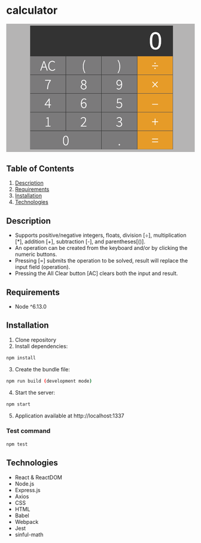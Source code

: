 # calculator

<img src="calculator.png">

## Table of Contents
1. [Description](#description)
2. [Requirements](#requirements)
3. [Installation](#installation)
4. [Technologies](#technologies)

## Description
- Supports positive/negative integers, floats, division [&#247;], multiplication [*], addition [+], subtraction [-], and parentheses[()].
- An operation can be created from the keyboard and/or by clicking the numeric buttons.
- Pressing [=] submits the operation to be solved, result will replace the input field (operation).
- Pressing the All Clear button [AC] clears both the input and result.


## Requirements
- Node ^6.13.0

## Installation
1. Clone repository
2. Install dependencies:
```sh
npm install
```
3. Create the bundle file:
```sh
npm run build (development mode)
```
4. Start the server:
```sh
npm start
```
5. Application available at http://localhost:1337


### Test command
```sh
npm test
```

## Technologies
- React & ReactDOM
- Node.js
- Express.js
- Axios
- CSS
- HTML
- Babel
- Webpack
- Jest
- sinful-math